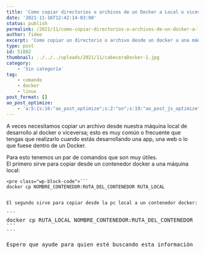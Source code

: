 ```yaml
---
title: 'Como copiar directorios o archivos de un Docker a Local o viceversa'
date: '2021-11-16T12:42:14-03:00'
status: publish
permalink: /2021/11/como-copiar-directorios-o-archivos-de-un-docker-a-local-o-viceversa
author: fideo
excerpt: 'Como copiar un directorio o archivo desde un docker a una máquina local o de la máquina local a un docker'
type: post
id: 51882
thumbnail: ../../../uploads/2021/11/cabeceraDocker-1.jpg
category:
    - 'Sin categoría'
tag:
    - comando
    - docker
    - linux
post_format: []
ao_post_optimize:
    - 'a:5:{s:16:"ao_post_optimize";s:2:"on";s:19:"ao_post_js_optimize";s:2:"on";s:20:"ao_post_css_optimize";s:2:"on";s:12:"ao_post_ccss";s:2:"on";s:16:"ao_post_lazyload";s:2:"on";}'
---
```

A veces necesitamos copiar un archivo desde nuestra máquina local de desarrollo al docker o viceversa; esto es muy común o frecuente que tengas que realizarlo cuando estás desarrollando una app, una web o lo que fuese dentro de un Docker.

Para esto tenemos un par de comandos que son muy útiles.  
El primero sirve para copiar desde un contenedor docker a una máquina local:

```
<pre class="wp-block-code">```
docker cp NOMBRE_CONTENEDOR:RUTA_DEL_CONTENEDOR RUTA_LOCAL
```
```

El segundo sirve para copiar desde la pc local a un contenedor docker:

```
<pre class="wp-block-code">```
docker cp RUTA_LOCAL NOMBRE_CONTENEDOR:RUTA_DEL_CONTENEDOR
```
```

Espero que ayude para quien esté buscando esta información